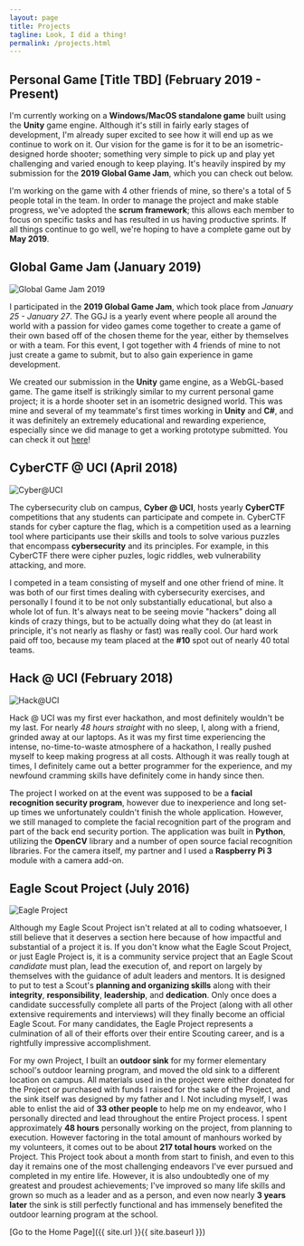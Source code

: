 ```yaml
---
layout: page
title: Projects
tagline: Look, I did a thing!
permalink: /projects.html
---
```


## Personal Game [Title TBD] (February 2019 - Present)
I'm currently working on a **Windows/MacOS standalone game** built using the **Unity** game engine. Although it's still in fairly early stages of development, I'm already super excited to see how it will end up as we continue to work on it. Our vision for the game is for it to be an isometric-designed horde shooter; something very simple to pick up and play yet challenging and varied enough to keep playing. It's heavily inspired by my submission for the **2019 Global Game Jam**, which you can check out below.

I'm working on the game with 4 other friends of mine, so there's a total of 5 people total in the team. In order to manage the project and make stable progress, we've adopted the **scrum framework**; this allows each member to focus on specific tasks and has resulted in us having productive sprints. If all things continue to go well, we're hoping to have a complete game out by **May 2019**.


## Global Game Jam (January 2019)
![Global Game Jam 2019](/assets/pictures/GGJ.jpg)

I participated in the **2019 Global Game Jam**, which took place from *January 25 - January 27*. The GGJ is a yearly event where people all around the world with a passion for video games come together to create a game of their own based off of the chosen theme for the year, either by themselves or with a team. For this event, I got together with 4 friends of mine to not just create a game to submit, but to also gain experience in game development.

We created our submission in the **Unity** game engine, as a WebGL-based game. The game itself is strikingly similar to my current personal game project; it is a horde shooter set in an isometric designed world. This was mine and several of my teammate's first times working in **Unity** and **C#**, and it was definitely an extremely educational and rewarding experience, especially since we did manage to get a working prototype submitted. You can check it out [here](https://globalgamejam.org/2019/games/alone-dark-0)!


## CyberCTF @ UCI (April 2018)
![Cyber@UCI](/assets/pictures/Cyber@UCI_logo.png)

The cybersecurity club on campus, **Cyber @ UCI**, hosts yearly **CyberCTF** competitions that any students can participate and compete in. CyberCTF stands for cyber capture the flag, which is a competition used as a learning tool where participants use their skills and tools to solve various puzzles that encompass **cybersecurity** and its principles. For example, in this CyberCTF there were cipher puzles, logic riddles, web vulnerability attacking, and more.

I competed in a team consisting of myself and one other friend of mine. It was both of our first times dealing with cybersecurity exercises, and personally I found it to be not only substantially educational, but also a whole lot of fun. It's always neat to be seeing movie "hackers" doing all kinds of crazy things, but to be actually doing what they do (at least in principle, it's not nearly as flashy or fast) was really cool. Our hard work paid off too, because my team placed at the **\#10** spot out of nearly 40 total teams.


## Hack @ UCI (February 2018)
![Hack@UCI](/assets/pictures/Hack@UCI_logo.jpg)

Hack @ UCI was my first ever hackathon, and most definitely wouldn't be my last. For nearly *48 hours straight* with no sleep, I, along with a friend, grinded away at our laptops. As it was my first time experiencing the intense, no-time-to-waste atmosphere of a hackathon, I really pushed myself to keep making progress at all costs. Although it was really tough at times, I definitely came out a better programmer for the experience, and my newfound cramming skills have definitely come in handy since then.

The project I worked on at the event was supposed to be a **facial recognition security program**, however due to inexperience and long set-up times we unfortunately couldn't finish the whole application. However, we still managed to complete the facial recognition part of the program and part of the back end security portion. The application was built in **Python**, utilizing the **OpenCV** library and a number of open source facial recognition libraries. For the camera itself, my partner and I used a **Raspberry Pi 3** module with a camera add-on.


## Eagle Scout Project (July 2016)
![Eagle Project](/assets/pictures/Eagle_Scout.png)

Although my Eagle Scout Project isn't related at all to coding whatsoever, I still believe that it deserves a section here because of how impactful and substantial of a project it is. If you don't know what the Eagle Scout Project, or just Eagle Project is, it is a community service project that an Eagle Scout *candidate* must plan, lead the execution of, and report on largely by themselves with the guidance of adult leaders and mentors. It is designed to put to test a Scout's **planning and organizing skills** along with their **integrity**, **responsibility**, **leadership**, and **dedication**. Only once does a candidate successfully complete all parts of the Project (along with all other extensive requirements and interviews) will they finally become an official Eagle Scout. For many candidates, the Eagle Project represents a culmination of all of their efforts over their entire Scouting career, and is a rightfully impressive accomplishment.

For my own Project, I built an **outdoor sink** for my former elementary school's outdoor learning program, and moved the old sink to a different location on campus. All materials used in the project were either donated for the Project or purchased with funds I raised for the sake of the Project, and the sink itself was designed by my father and I. Not including myself, I was able to enlist the aid of **33 other people** to help me on my endeavor, who I personally directed and lead throughout the entire Project process. I spent approximately **48 hours** personally working on the project, from planning to execution. However factoring in the total amount of manhours worked by my volunteers, it comes out to be about **217 total hours** worked on the Project. This Project took about a month from start to finish, and even to this day it remains one of the most challenging endeavors I've ever pursued and completed in my entire life. However, it is also undoubtedly one of my greatest and proudest achievements; I've improved so many life skills and grown so much as a leader and as a person, and even now nearly **3 years later** the sink is still perfectly functional and has immensely benefited the outdoor learning program at the school.


[Go to the Home Page]({{ site.url }}{{ site.baseurl }})
